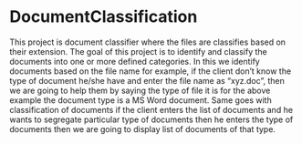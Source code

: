 # DocumentClassification
This project is document classifier where the files are classifies based on their extension. 
The goal of this project is to identify and classify the documents into one or more defined categories. In this we identify documents based on the file name for example, if the client don’t know the type of document he/she have and enter the file name as “xyz.doc”, then we are going to help them by saying the type of file it is for the above example the document type is a MS Word document. Same goes with classification of documents if the client enters the list of documents and he wants to segregate particular type of documents then he enters the type of documents then we are going to display list of documents of that type.
